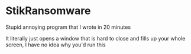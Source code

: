 # StikRansomware
Stupid annoying program that I wrote in 20 minutes

It literally just opens a window that is hard to close and fills up your whole screen, I have no idea why you'd run this

